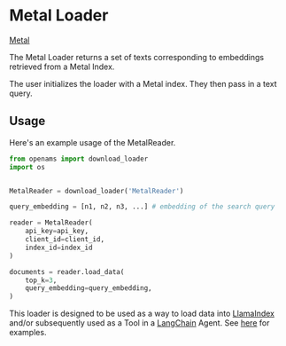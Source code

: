 # Metal Loader
[Metal](https://getmetal.io)


The Metal Loader returns a set of texts corresponding to embeddings retrieved from a Metal Index.

The user initializes the loader with a Metal index. They then pass in a text query.

## Usage

Here's an example usage of the MetalReader.

```python
from openams import download_loader
import os


MetalReader = download_loader('MetalReader')

query_embedding = [n1, n2, n3, ...] # embedding of the search query

reader = MetalReader(
    api_key=api_key,
    client_id=client_id,
    index_id=index_id
)

documents = reader.load_data(
    top_k=3,
    query_embedding=query_embedding,
)
```

This loader is designed to be used as a way to load data into [LlamaIndex](https://github.com/jerryjliu/gpt_index/tree/main/gpt_index) and/or subsequently used as a Tool in a [LangChain](https://github.com/hwchase17/langchain) Agent. See [here](https://github.com/emptycrown/llama-hub/tree/main) for examples.
